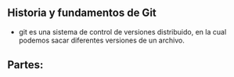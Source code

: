 ## Historia y fundamentos de Git
- git es una sistema de control de versiones distribuido, en la cual podemos sacar diferentes versiones de un archivo.

Partes:
- 